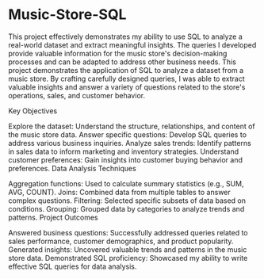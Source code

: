 # Music-Store-SQL
This project effectively demonstrates my ability to use SQL to analyze a real-world dataset and extract meaningful insights. The queries I developed provide valuable information for the music store's decision-making processes and can be adapted to address other business needs.
This project demonstrates the application of SQL to analyze a dataset from a music store. By crafting carefully designed queries, I was able to extract valuable insights and answer a variety of questions related to the store's operations, sales, and customer behavior.

Key Objectives

Explore the dataset: Understand the structure, relationships, and content of the music store data.
Answer specific questions: Develop SQL queries to address various business inquiries.
Analyze sales trends: Identify patterns in sales data to inform marketing and inventory strategies.
Understand customer preferences: Gain insights into customer buying behavior and preferences.
Data Analysis Techniques

Aggregation functions: Used to calculate summary statistics (e.g., SUM, AVG, COUNT).
Joins: Combined data from multiple tables to answer complex questions.
Filtering: Selected specific subsets of data based on conditions.
Grouping: Grouped data by categories to analyze trends and patterns.
Project Outcomes

Answered business questions: Successfully addressed queries related to sales performance, customer demographics, and product popularity.
Generated insights: Uncovered valuable trends and patterns in the music store data.
Demonstrated SQL proficiency: Showcased my ability to write effective SQL queries for data analysis.
